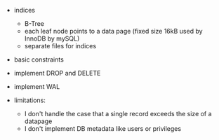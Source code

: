 -   indices
    -   B-Tree
    -   each leaf node points to a data page (fixed size 16kB used by InnoDB by mySQL)
    -   separate files for indices
-   basic constraints
-   implement DROP and DELETE
-   implement WAL

-   limitations:
    -   I don't handle the case that a single record exceeds the size of a datapage
    -   I don't implement DB metadata like users or privileges
